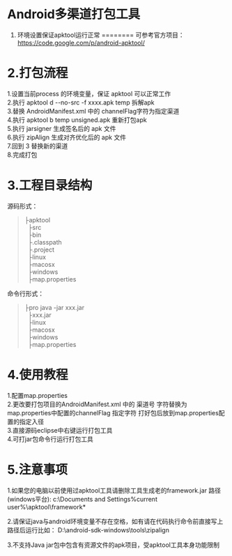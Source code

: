 Android多渠道打包工具
========

1. 环境设置保证apktool运行正常
========
可参考官方项目：https://code.google.com/p/android-apktool/

2.打包流程
========
1.设置当前process 的环境变量，保证 apktool 可以正常工作<br />
2.执行 apktool d --no-src -f xxxx.apk temp 拆解apk<br />
3.替换 AndroidManifest.xml 中的 channelFlag字符为指定渠道<br />
4.执行 apktool b temp unsigned.apk 重新打包apk<br />
5.执行 jarsigner 生成签名后的 apk 文件<br />
6.执行 zipAlign 生成对齐优化后的 apk 文件<br />
7.回到 3 替换新的渠道<br />
8.完成打包<br />


3.工程目录结构
========
源码形式：<br />

> ├apktool<br />
> &nbsp;&nbsp;├src<br />
> &nbsp;&nbsp;├bin<br />
> &nbsp;&nbsp;├.classpath<br />
> &nbsp;&nbsp;├.project<br />
> &nbsp;&nbsp;├linux<br />
> &nbsp;&nbsp;├macosx<br />
> &nbsp;&nbsp;├windows<br />
> &nbsp;&nbsp;├map.properties<br />
 
命令行形式：<br />
> ├pro java -jar xxx.jar<br />
> &nbsp;&nbsp;├xxx.jar<br />
> &nbsp;&nbsp;├linux<br />
> &nbsp;&nbsp;├macosx<br />
> &nbsp;&nbsp;├windows<br />
> &nbsp;&nbsp;├map.properties<br />

4.使用教程
========
1.配置map.properties<br />
2.更改要打包项目的AndroidManifest.xml 中的 渠道号 字符替换为map.properties中配置的channelFlag
指定字符 打好包后放到map.properties配置的指定入径<br />
3.直接源码eclipse中右键运行打包工具<br />
4.可打jar包命令行运行打包工具<br />

5.注意事项
========
1.如果您的电脑以前使用过apktool工具请删除工具生成老的framework.jar 路径(windows平台):
c:\Documents and Settings\%current user%\apktool\framework\*

2.请保证java与android环境变量不存在空格，如有请在代码执行命令前直接写上路径后运行比如：
D:\android-sdk-windows\tools\zipalign

3.不支持Java jar包中包含有资源文件的apk项目，受apktool工具本身功能限制
